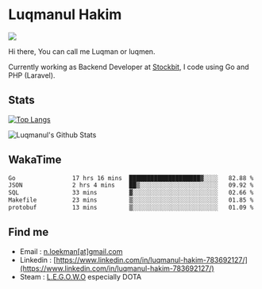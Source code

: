 
# Luqmanul Hakim

![](https://komarev.com/ghpvc/?username=luqman-v1)

Hi there, You can call me Luqman or luqmen.

Currently working as Backend Developer at [Stockbit](https://stockbit.com/), I code using Go and PHP (Laravel).
## Stats

[![Top Langs](https://github-readme-stats.vercel.app/api/top-langs/?username=luqman-v1&layout=compact)](https://github.com/anuraghazra/github-readme-stats)

![Luqmanul's Github Stats](https://github-readme-stats.vercel.app/api?username=luqman-v1&show_icons=true)


## WakaTime 

<!--START_SECTION:waka-->

```txt
Go                17 hrs 16 mins  ████████████████████▓░░░░   82.88 %
JSON              2 hrs 4 mins    ██▒░░░░░░░░░░░░░░░░░░░░░░   09.92 %
SQL               33 mins         ▓░░░░░░░░░░░░░░░░░░░░░░░░   02.66 %
Makefile          23 mins         ▒░░░░░░░░░░░░░░░░░░░░░░░░   01.85 %
protobuf          13 mins         ▒░░░░░░░░░░░░░░░░░░░░░░░░   01.09 %
```

<!--END_SECTION:waka-->


## Find me 

- Email : [n.loekman[at]gmail.com](mailto:n.loekman@gmail.com)
- Linkedin : [https://www.linkedin.com/in/luqmanul-hakim-783692127/](https://www.linkedin.com/in/luqmanul-hakim-783692127/)
- Steam : [L.E.G.O.W.O](https://steamcommunity.com/id/fuukmans) especially DOTA


